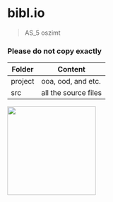 # bibl.io

> AS_5 oszimt

### Please do not copy exactly


| Folder         | Content                       |
|----------------|-------------------------------|
| project        | ooa, ood, and etc.            |
| src            | all the source files          |

<p float="left">
  <img src="https://www.pngall.com/wp-content/uploads/2018/05/Books-Free-PNG-Image.png" width="200"/>
</p>

